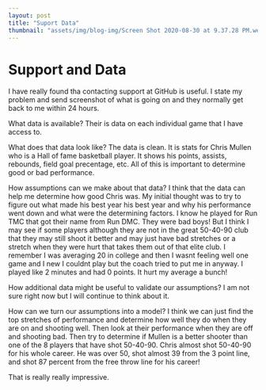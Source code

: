 ```yaml
---
layout: post
title: "Suport Data"
thumbnail: "assets/img/blog-img/Screen Shot 2020-08-30 at 9.37.28 PM.webp"
---
```


# Support and Data 

I have really found tha contacting support at GitHub is useful.  I state my problem and send screenshot of what is going on and they normally get back 
to me within 24 hours.

What data is available?
Their is data on each individual game that I have access to.

What does that data look like?
The data is clean.  It is stats for Chris Mullen who is a Hall of fame basketball player.  It shows his points, assists, rebounds, field goal precentage, etc.
All of this is important to determine good or bad performance.

How assumptions can we make about that data?
I think that the data can help me determine how good Chris was.  My initial thought was to try to figure out what made his best year his best year and why his
performance went down and what were the determining factors.  I know he played for Run TMC that got their name from Run DMC.  They were bad boys!
But I think I may see if some players although they are not in the great 50-40-90 club that they may still shoot it better and may just have bad stretches
or a stretch when they were hurt that takes them out of that elite club.  I remember I was averaging 20 in college and then I wasnt feeling well one game and 
I new I couldnt play but the coach tried to put me in anyway.  I played like 2 minutes and had 0 points.  It hurt my average a bunch!

How additional data might be useful to validate our assumptions?
I am not sure right now but I will continue to think about it. 

How can we turn our assumptions into a model?
I think we can just find the top stretches of performance and determine how well they do when they are on and shooting well.  Then look at their performance 
when they are off and shooting bad.  Then try to determine if Mullen is a better shooter than one of the 8 players that have shot 50-40-90.  Chris 
almost shot 50-40-90 for his whole career. He was over 50, shot almost 39 from the 3 point line, and shot 87 percent from the free throw line for his career!

That is really really impressive. 

